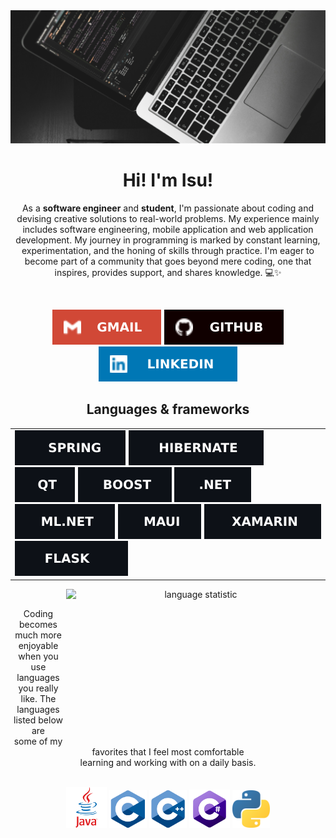 <!-- README_PROFILE -->

<!-- BANNER -->
<div align="center">
    <!-- IMAGES INFO -->
    <!-- FIRST IMAGE ( DARK THEME ) -->
    <!--
        Author: AltumCode
        Source: ( https://unsplash.com/photos/SQi9eOsanU8 )
        Author profile: ( https://unsplash.com/@altumcode )
        License: Unsplash License ( https://unsplash.com/license )
    -->
    <!-- SECOND IMAGE ( LIGHT THEME ) -->
    <!--
        Author: AltumCode
        Source: ( https://unsplash.com/photos/a-laptop-computer-sitting-on-top-of-a-white-desk-L-RG6jBgeic )
        Author profile: ( https://unsplash.com/@altumcode )
        License: Unsplash License ( https://unsplash.com/license )
    -->
    <picture>
        <source media="(prefers-color-scheme: dark)"  srcset="image/dark-theme/profile_readme_banner.webp" />
        <source media="(prefers-color-scheme: light)" srcset="image/light-theme/profile_readme_banner.webp" />
        <img src="image/dark-theme/profile_readme_banner.webp"  alt="banner" />
    </picture>
</div>

<!-- INTRODUCTION -->
<div align="center">
    <h1> Hi! I'm Isu! </h1>
    <p>
        As a <strong>software engineer</strong> and <strong>student</strong>, I'm passionate about coding and devising creative solutions to real-world problems. 
        My experience mainly includes software engineering, mobile application and web application development.
        My journey in programming is marked by constant learning, experimentation, and the honing of skills through practice. 
        I'm eager to become part of a community that goes beyond mere coding, one that inspires, provides support, and shares knowledge. 💻✨
    </p>
</div>

<!-- CONTACT & LINKS -->
<br />
<div align="center">

[![Gmail](image/universal/links/gmail-badge.svg)](mailto:krystian.isu@gmail.com)
[![Github](image/universal/links/github-badge.svg)](https://github.com/Krystian-Isu)
[![LinkedIn](image/universal/links/linkedin-badge.svg)](https://www.linkedin.com/in/krystian-isu/)
</div>

<!-- LANGUAGES AND THEIR STATISTICS -->
<div align="center">
    <h2> Languages & frameworks </h2>
    <div>
        <table>
            <td>
                <picture>
                    <source media="(prefers-color-scheme: dark)"  srcset="image/dark-theme/frameworks/spring.svg" />
                    <source media="(prefers-color-scheme: light)" srcset="image/light-theme/frameworks/spring.svg" />
                    <img src="image/dark-theme/frameworks/spring.svg" alt="spring" />
                </picture>
                <picture>
                    <source media="(prefers-color-scheme: dark)"  srcset="image/dark-theme/frameworks/hibernate.svg" />
                    <source media="(prefers-color-scheme: light)" srcset="image/light-theme/frameworks/hibernate.svg" />
                    <img src="image/dark-theme/frameworks/hibernate.svg" alt="hibernate"/>
                </picture>
                <picture>
                    <source media="(prefers-color-scheme: dark)"  srcset="image/dark-theme/frameworks/qt.svg" />
                    <source media="(prefers-color-scheme: light)" srcset="image/light-theme/frameworks/qt.svg" />
                    <img src="image/dark-theme/frameworks/qt.svg" alt="qt" />
                </picture>
                <picture>
                    <source media="(prefers-color-scheme: dark)"  srcset="image/dark-theme/frameworks/boost.svg" />
                    <source media="(prefers-color-scheme: light)" srcset="image/light-theme/frameworks/boost.svg" />
                    <img src="image/dark-theme/frameworks/boost.svg" alt="boost" />
                </picture>
                <picture>
                    <source media="(prefers-color-scheme: dark)"  srcset="image/dark-theme/frameworks/dotnet.svg" />
                    <source media="(prefers-color-scheme: light)" srcset="image/light-theme/frameworks/dotnet.svg" />
                    <img src="image/dark-theme/frameworks/dotnet.svg" alt="dotnet" />
                </picture>
                <picture>
                    <source media="(prefers-color-scheme: dark)"  srcset="image/dark-theme/frameworks/ml-dotnet.svg" />
                    <source media="(prefers-color-scheme: light)" srcset="image/light-theme/frameworks/ml-dotnet.svg" />
                    <img src="image/dark-theme/frameworks/ml-dotnet.svg" alt="ml-dotnet" />
                </picture>
                <picture>
                    <source media="(prefers-color-scheme: dark)"  srcset="image/dark-theme/frameworks/maui.svg" />
                    <source media="(prefers-color-scheme: light)" srcset="image/light-theme/frameworks/maui.svg" />
                    <img src="image/dark-theme/frameworks/maui.svg" alt="maui" />
                </picture>
                <picture>
                    <source media="(prefers-color-scheme: dark)"  srcset="image/dark-theme/frameworks/xamarin.svg" />
                    <source media="(prefers-color-scheme: light)" srcset="image/light-theme/frameworks/xamarin.svg" />
                    <img src="image/dark-theme/frameworks/xamarin.svg" alt="xamarin" />
                </picture>
                <picture>
                    <source media="(prefers-color-scheme: dark)"  srcset="image/dark-theme/frameworks/flask.svg" />
                    <source media="(prefers-color-scheme: light)" srcset="image/light-theme/frameworks/flask.svg" />
                    <img src="image/dark-theme/frameworks/flask.svg" alt="flask" />
                </picture>
            </td>
        </table>
    </div>
    <picture>
        <source media="(prefers-color-scheme: dark)" srcset="https://github-readme-stats.vercel.app/api/top-langs/?username=Krystian-Isu&layout=donut&theme=transparent&hide_border=true&card_width=310&text_color=ECECEC&title_color=F4F4F4&disable_animations=true" />
        <source media="(prefers-color-scheme: light)" srcset="https://github-readme-stats.vercel.app/api/top-langs/?username=Krystian-Isu&layout=donut&theme=transparent&hide_border=true&card_width=310&text_color=191919&title_color=191919&disable_animations=true" />
        <img src="https://github-readme-stats.vercel.app/api/top-langs/?username=Krystian-Isu&layout=donut&theme=transparent&hide_border=true&card_width=300&text_color=ECECEC&title_color=F4F4F4&disable_animations=true" width="415" height="240" align="right" alt="language statistic" />
    </picture>
    <br />
    <div>
        <p>
          Coding becomes much more enjoyable when you use <br> ‎‎languages you really like. 
          ‎‎The languages listed below are <br> some of my favorites that I feel most comfortable <br> ‎‎learning and working with on a daily basis.
        </p>
    </div>
    <br />
    <div align="center">
        <img width="65" src="image/universal/languages/java.png"        alt="Java"   title="Java"/>
        <img width="60" src="image/universal/languages/c.png"           alt="C"      title="C"/>
        <img width="60" src="image/universal/languages/cplusplus.png"   alt="C++"    title="C++"/>
        <img width="65" src="image/universal/languages/csharp.png"      alt="C#"     title="C#"/>
        <img width="60" src="image/universal/languages/python.png"      alt="Python" title="Python"/>
    </div>
</div>

